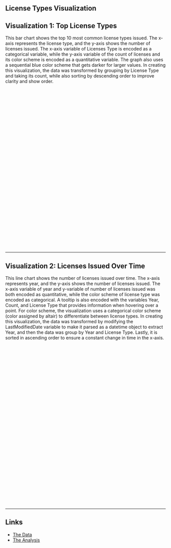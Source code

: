 
## License Types Visualization


## Visualization 1: Top License Types
This bar chart shows the top 10 most common license types issued. The x-axis represents the license type, and the y-axis shows the number of licenses issued. The x-axis variable of Licenses Type is encoded as a categorical variable, while the y-axis variable of the count of licenses and its color scheme is encoded as a quantitative variable. The graph also uses a sequential blue color scheme that gets darker for larger values. In creating this visualization, the data was transformed by grouping by License Type and taking its count, while also sorting by descending order to improve clarity and show order. 

<div id="chart1" style="width: 100%; height: 500px;"></div>
<script type="text/javascript">
  vegaEmbed('#chart1', 'chart1.json').catch(console.error);
</script>

---

## Visualization 2: Licenses Issued Over Time
This line chart shows the number of licenses issued over time. The x-axis represents year, and the y-axis shows the number of licenses issued. The x-axis variable of year and y-variable of number of licenses issued was both encoded as quantitative, while the color scheme of license type was encoded as categorical. A tooltip is also encoded with the variables Year, Count, and License Type that provides information when hovering over a point. For color scheme, the visualization uses a categorical color scheme (color assigned by altair) to differentiate between license types. In creating this visualization, the data was transformed by modifying the LastModifiedDate variable to make it parsed as a datetime object to extract Year, and then the data was group by Year and License Type. Lastly, it is sorted in ascending order to ensure a constant change in time in the x-axis.

<div id="chart2" style="width: 100%; height: 500px;"></div>
<script type="text/javascript">
  vegaEmbed('#chart2', 'chart2.json').catch(console.error);
</script>

---

## Links
- [The Data](https://github.com/UIUC-iSchool-DataViz/is445_data/raw/main/licenses_fall2022.csv)
- [The Analysis](https://github.com/kennyr2711/licenses-visualization/blob/main/licenses_visualizations.ipynb)
